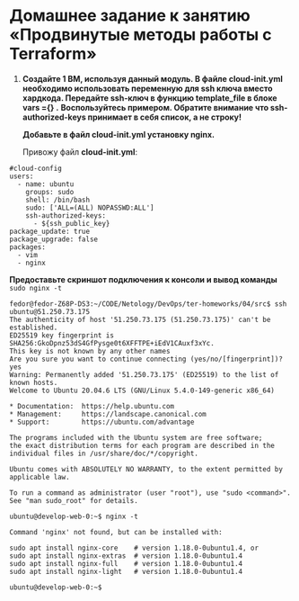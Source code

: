 # Домашнее задание к занятию «Продвинутые методы работы с Terraform»

1. **Создайте 1 ВМ, используя данный модуль. В файле cloud-init.yml необходимо использовать переменную для ssh ключа вместо хардкода. Передайте ssh-ключ в функцию template_file в блоке vars ={} .**
   **Воспользуйтесь примером. Обратите внимание что ssh-authorized-keys принимает в себя список, а не строку!**

   **Добавьте в файл cloud-init.yml установку nginx.**
   
   Привожу файл **cloud-init.yml**:

```
#cloud-config
users:
  - name: ubuntu
    groups: sudo
    shell: /bin/bash
    sudo: ['ALL=(ALL) NOPASSWD:ALL']
    ssh-authorized-keys:
      - ${ssh_public_key}
package_update: true
package_upgrade: false
packages:
  - vim
  - nginx
```

   **Предоставьте скриншот подключения к консоли и вывод команды** `sudo nginx -t`
   
  ```
  fedor@fedor-Z68P-DS3:~/CODE/Netology/DevOps/ter-homeworks/04/src$ ssh ubuntu@51.250.73.175
The authenticity of host '51.250.73.175 (51.250.73.175)' can't be established.
ED25519 key fingerprint is SHA256:GkoDpnz53dS4GfPysge0t6XFFTPE+iEdV1CAuxf3xYc.
This key is not known by any other names
Are you sure you want to continue connecting (yes/no/[fingerprint])? yes
Warning: Permanently added '51.250.73.175' (ED25519) to the list of known hosts.
Welcome to Ubuntu 20.04.6 LTS (GNU/Linux 5.4.0-149-generic x86_64)

 * Documentation:  https://help.ubuntu.com
 * Management:     https://landscape.canonical.com
 * Support:        https://ubuntu.com/advantage

The programs included with the Ubuntu system are free software;
the exact distribution terms for each program are described in the
individual files in /usr/share/doc/*/copyright.

Ubuntu comes with ABSOLUTELY NO WARRANTY, to the extent permitted by
applicable law.

To run a command as administrator (user "root"), use "sudo <command>".
See "man sudo_root" for details.

ubuntu@develop-web-0:~$ nginx -t

Command 'nginx' not found, but can be installed with:

sudo apt install nginx-core    # version 1.18.0-0ubuntu1.4, or
sudo apt install nginx-extras  # version 1.18.0-0ubuntu1.4
sudo apt install nginx-full    # version 1.18.0-0ubuntu1.4
sudo apt install nginx-light   # version 1.18.0-0ubuntu1.4

ubuntu@develop-web-0:~$
  ```
